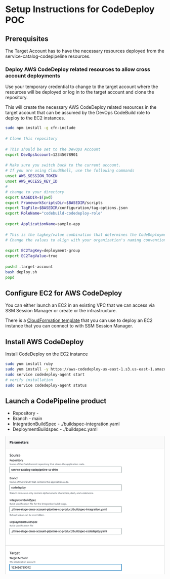 # Setup Instructions for CodeDeploy POC

## Prerequisites

The Target Account has to have the necessary resources deployed from the service-catalog-codepipeline resources.

### Deploy AWS CodeDeploy related resources to allow cross account deployments

Use your temporary credential to change to the target account where the
resources will be deployed or log in to the target account and clone the repository.

This will create the necessary AWS CodeDeploy related resources  in the target account that can be assumed by the DevOps CodeBuild role to deploy to the EC2 instances.

```bash
sudo npm install -g cfn-include

# Clone this repository

# This should be set to the DevOps Account
export DevOpsAccount=12345678901

# Make sure you switch back to the current account.
# If you are using CloudShell, use the following commands
unset AWS_SESSION_TOKEN
unset AWS_ACCESS_KEY_ID
#
# change to your directory
export BASEDIR=$(pwd)
export FrameworkScriptsDir=$BASEDIR/scripts
export TagFile=$BASEDIR/configuration/tag-options.json
export RoleName="codebuild-codedeploy-role"

export ApplicationName=sample-app

# This is the tagkey/value combination that determines the CodeDeployment group
# Change the values to align with your organization's naming convention

export EC2TagKey=deployment-group
export EC2TagValue=true

pushd .target-account
bash deploy.sh
popd
```

## Configure EC2 for AWS CodeDeploy

You can either launch an EC2 in an existing VPC that we can access via SSM Session Manager or create or the infrastructure.

There is a [CloudFormation template](./vpc-with-ec2.yml) that you can use to deploy an EC2 instance that you can connect to with SSM Session Manager.

## Install AWS CodeDeploy

Install CodeDeploy on the EC2 instance

```bash
sudo yum install ruby
sudo yum install -y https://aws-codedeploy-us-east-1.s3.us-east-1.amazonaws.com/latest/codedeploy-agent.noarch.rpm
sudo service codedeploy-agent start
# verify installation
sudo service codedeploy-agent status

```


## Launch a CodePipeline product 

- Repository - <name of your repository>
- Branch - main
- IntegrationBuildSpec - ./buildspec-integration.yaml
- DeploymentBuildspec - ./buildspec.yaml


![Launch product](./images/2023-06-02-16-07-54.png)

